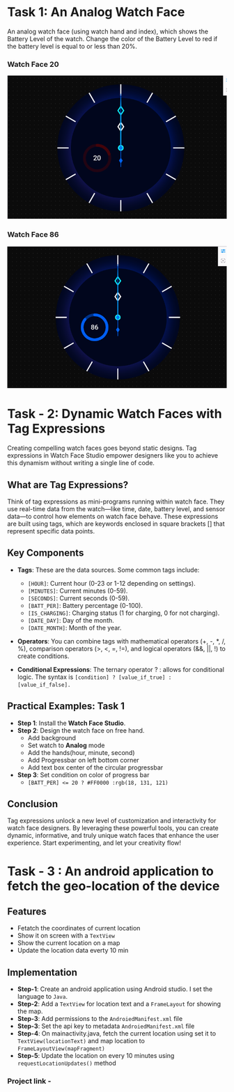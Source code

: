 # Task 1: An Analog Watch Face

An analog watch face (using watch hand and index), which shows the Battery Level of the
watch. Change the color of the Battery Level to red if the battery level is equal to or less than 20%.

### Watch Face 20
![Watch Face 20](https://github.com/habibur-rahman-swe/samsung-assesment-intern/blob/main/watch_face_20.png)

### Watch Face 86
![Watch Face 86](https://github.com/habibur-rahman-swe/samsung-assesment-intern/blob/main/watch_face_86.png)


# Task - 2: Dynamic Watch Faces with Tag Expressions
Creating compelling watch faces goes beyond static designs. Tag expressions in Watch Face Studio empower designers like you to achieve this dynamism without writing a single line of code.

## What are Tag Expressions?

Think of tag expressions as mini-programs running within watch face. They use real-time data from the watch—like time, date, battery level, and sensor data—to control how elements on watch face behave. These expressions are built using tags, which are keywords enclosed in square brackets [] that represent specific data points.

## Key Components
- __Tags__: These are the data sources. Some common tags include:
  
  - `[HOUR]`: Current hour (0-23 or 1-12 depending on settings).
  - `[MINUTES]`: Current minutes (0-59).
  - `[SECONDS]`: Current seconds (0-59).
  - `[BATT_PER]`: Battery percentage (0-100).
  - `[IS_CHARGING]`: Charging status (1 for charging, 0 for not charging).
  - `[DATE_DAY]`: Day of the month.
  - `[DATE_MONTH]`: Month of the year.

- __Operators__: You can combine tags with mathematical operators (+, -, *, /, %), comparison operators (>, <, =, !=), and logical operators (&&, ||, !) to create conditions.

- __Conditional Expressions__: The ternary operator ? : allows for conditional logic. The syntax is `[condition] ? [value_if_true] : [value_if_false].`

## Practical Examples: Task 1
- __Step 1__: Install the __Watch Face Studio__.
- __Step 2__: Design the watch face on free hand.
  - Add background
  - Set watch to __Analog__ mode
  - Add the hands(hour, minute, second)
  - Add Progressbar on left bottom corner
  - Add text box center of the circular progressbar
- __Step 3__: Set condition on color of progress bar 
  - `[BATT_PER] <= 20 ? #FF0000 :rgb(18, 131, 121)`

## Conclusion
Tag expressions unlock a new level of customization and interactivity for watch face designers. By leveraging these powerful tools, you can create dynamic, informative, and truly unique watch faces that enhance the user experience. Start experimenting, and let your creativity flow!

# Task - 3 : An android application to fetch the geo-location of the device
## Features
- Fetatch the coordinates of current location
- Show it on screen with a `TextView`
- Show the current location on a map
- Update the location data everty 10 min

## Implementation
- __Step-1__: Create an android application using Android studio. I set the language to `Java`.
- __Step-2__: Add a `TextView` for location text and a `FrameLayout` for showing the map.
- __Step-3__: Add permissions to the `AndroiedManifest.xml` file
- __Step-3__: Set the api key to metadata `AndroiedManifest.xml` file
- __Step-4__: On mainactivity.java, fetch the current location using set it to `TextView(locationText)` and map location to `FrameLayoutView(mapFragment)`
- __Step-5__: Update the location on every 10 minutes using `requestLocationUpdates()` method

### Project link - 
